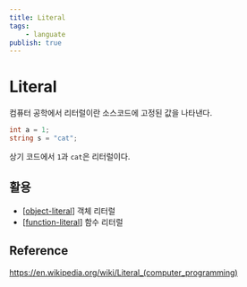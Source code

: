 ```yaml
---
title: Literal
tags:
    - languate
publish: true
---
```


# Literal

컴퓨터 공학에서 리터럴이란 소스코드에 고정된 값을 나타낸다.

```csharp
int a = 1;
string s = "cat";
```

상기 코드에서 `1`과 `cat`은 리터럴이다.

## 활용

- [[object-literal]] 객체 리터럴
- [[function-literal]] 함수 리터럴

## Reference

<https://en.wikipedia.org/wiki/Literal_(computer_programming)>


[//begin]: # "Autogenerated link references for markdown compatibility"
[object-literal]: javascript/object-literal.md "Object Literal"
[function-literal]: javascript/function-literal.md "Function Literal"
[//end]: # "Autogenerated link references"